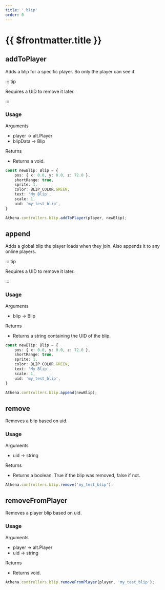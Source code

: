 ```yaml
---
title: '.blip'
order: 0
---
```


# {{ $frontmatter.title }}


## addToPlayer

Adds a blip for a specific player. So only the player can see it.

::: tip

Requires a UID to remove it later.

:::

### Usage

Arguments

* player -> alt.Player
* blipData -> Blip

Returns

* Returns a void.

```typescript
const newBlip: Blip = {
    pos: { x: 0.0, y: 0.0, z: 72.0 },
    shortRange: true,
    sprite: 1,
    color: BLIP_COLOR.GREEN,
    text: 'My Blip',
    scale: 1,
    uid: 'my_test_blip',
}

Athena.controllers.blip.addToPlayer(player, newBlip);
```


## append

Adds a global blip the player loads when they join.
Also appends it to any online players.

::: tip

Requires a UID to remove it later.

:::

### Usage

Arguments

* blip -> Blip

Returns

* Returns a string containing the UID of the blip.

```typescript
const newBlip: Blip = {
    pos: { x: 0.0, y: 0.0, z: 72.0 },
    shortRange: true,
    sprite: 1,
    color: BLIP_COLOR.GREEN,
    text: 'My Blip',
    scale: 1,
    uid: 'my_test_blip',
}

Athena.controllers.blip.append(newBlip);
```

## remove

Removes a blip based on uid.

### Usage

Arguments

* uid -> string

Returns

* Returns a boolean. True if the blip was removed, false if not.

```typescript
Athena.controllers.blip.remove('my_test_blip');
```


## removeFromPlayer

Removes a player blip based on uid.

### Usage

Arguments

* player -> alt.Player
* uid -> string

Returns

* Returns void.

```typescript
Athena.controllers.blip.removeFromPlayer(player, 'my_test_blip');
```
